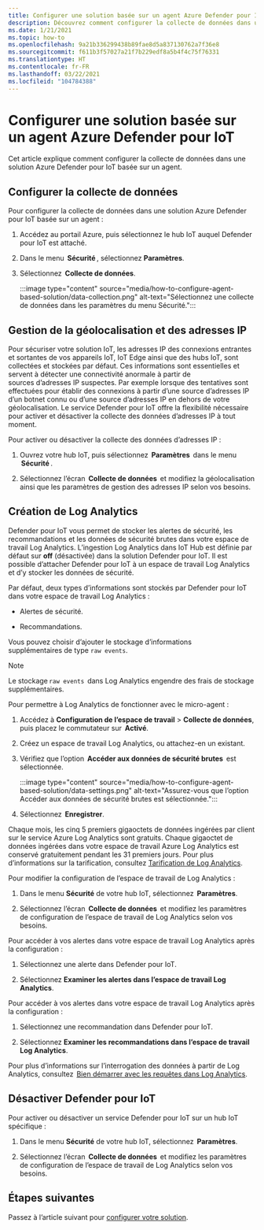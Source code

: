 ```yaml
---
title: Configurer une solution basée sur un agent Azure Defender pour IoT
description: Découvrez comment configurer la collecte de données dans une solution Azure Defender pour IoT basée sur un agent
ms.date: 1/21/2021
ms.topic: how-to
ms.openlocfilehash: 9a21b336299438b89fae8d5a837130762a7f36e8
ms.sourcegitcommit: f611b3f57027a21f7b229edf8a5b4f4c75f76331
ms.translationtype: HT
ms.contentlocale: fr-FR
ms.lasthandoff: 03/22/2021
ms.locfileid: "104784388"
---
```

# <a name="configure-azure-defender-for-iot-agent-based-solution"></a>Configurer une solution basée sur un agent Azure Defender pour IoT  

Cet article explique comment configurer la collecte de données dans une solution Azure Defender pour IoT basée sur un agent.

## <a name="configure-data-collection"></a>Configurer la collecte de données

Pour configurer la collecte de données dans une solution Azure Defender pour IoT basée sur un agent : 

1. Accédez au portail Azure, puis sélectionnez le hub IoT auquel Defender pour IoT est attaché. 

1. Dans le menu  **Sécurité** , sélectionnez **Paramètres**. 

1. Sélectionnez  **Collecte de données**. 

    :::image type="content" source="media/how-to-configure-agent-based-solution/data-collection.png" alt-text="Sélectionnez une collecte de données dans les paramètres du menu Sécurité.":::

## <a name="geolocation-and-ip-address-handling"></a>Gestion de la géolocalisation et des adresses IP 

Pour sécuriser votre solution IoT, les adresses IP des connexions entrantes et sortantes de vos appareils IoT, IoT Edge ainsi que des hubs IoT, sont collectées et stockées par défaut. Ces informations sont essentielles et servent à détecter une connectivité anormale à partir de sources d’adresses IP suspectes. Par exemple lorsque des tentatives sont effectuées pour établir des connexions à partir d’une source d’adresses IP d’un botnet connu ou d’une source d’adresses IP en dehors de votre géolocalisation. Le service Defender pour IoT offre la flexibilité nécessaire pour activer et désactiver la collecte des données d’adresses IP à tout moment. 

Pour activer ou désactiver la collecte des données d’adresses IP : 

1. Ouvrez votre hub IoT, puis sélectionnez  **Paramètres**  dans le menu  **Sécurité** . 

1. Sélectionnez l’écran  **Collecte de données**  et modifiez la géolocalisation ainsi que les paramètres de gestion des adresses IP selon vos besoins. 

## <a name="log-analytics-creation"></a>Création de Log Analytics 

Defender pour IoT vous permet de stocker les alertes de sécurité, les recommandations et les données de sécurité brutes dans votre espace de travail Log Analytics. L’ingestion Log Analytics dans IoT Hub est définie par défaut sur **off** (désactivée) dans la solution Defender pour IoT. Il est possible d’attacher Defender pour IoT à un espace de travail Log Analytics et d’y stocker les données de sécurité. 

Par défaut, deux types d’informations sont stockés par Defender pour IoT dans votre espace de travail Log Analytics :
 
- Alertes de sécurité.

- Recommandations. 

Vous pouvez choisir d’ajouter le stockage d’informations supplémentaires de type `raw events`. 

> [!Note] 
> Le stockage `raw events`  dans Log Analytics engendre des frais de stockage supplémentaires. 

Pour permettre à Log Analytics de fonctionner avec le micro-agent : 

1. Accédez à **Configuration de l’espace de travail** >  **Collecte de données**, puis placez le commutateur sur  **Activé**. 

1. Créez un espace de travail Log Analytics, ou attachez-en un existant. 

1. Vérifiez que l’option  **Accéder aux données de sécurité brutes**  est sélectionnée.  

    :::image type="content" source="media/how-to-configure-agent-based-solution/data-settings.png" alt-text="Assurez-vous que l’option Accéder aux données de sécurité brutes est sélectionnée.":::

1. Sélectionnez  **Enregistrer**.

Chaque mois, les cinq 5 premiers gigaoctets de données ingérées par client sur le service Azure Log Analytics sont gratuits. Chaque gigaoctet de données ingérées dans votre espace de travail Azure Log Analytics est conservé gratuitement pendant les 31 premiers jours. Pour plus d’informations sur la tarification, consultez [Tarification de Log Analytics](https://azure.microsoft.com/pricing/details/monitor/). 

Pour modifier la configuration de l’espace de travail de Log Analytics : 

1. Dans le menu **Sécurité** de votre hub IoT, sélectionnez  **Paramètres**. 

1. Sélectionnez l’écran  **Collecte de données**  et modifiez les paramètres de configuration de l’espace de travail de Log Analytics selon vos besoins. 

Pour accéder à vos alertes dans votre espace de travail Log Analytics après la configuration :

1. Sélectionnez une alerte dans Defender pour IoT.

1. Sélectionnez **Examiner les alertes dans l’espace de travail Log Analytics**.

Pour accéder à vos alertes dans votre espace de travail Log Analytics après la configuration :

1. Sélectionnez une recommandation dans Defender pour IoT.

1. Sélectionnez **Examiner les recommandations dans l’espace de travail Log Analytics**. 
 
Pour plus d’informations sur l’interrogation des données à partir de Log Analytics, consultez  [Bien démarrer avec les requêtes dans Log Analytics](../azure-monitor/logs/get-started-queries.md). 

## <a name="turn-off-defender-for-iot"></a>Désactiver Defender pour IoT 

Pour activer ou désactiver un service Defender pour IoT sur un hub IoT spécifique : 

1. Dans le menu **Sécurité** de votre hub IoT, sélectionnez  **Paramètres**.

1. Sélectionnez l’écran  **Collecte de données**  et modifiez les paramètres de configuration de l’espace de travail de Log Analytics selon vos besoins.

## <a name="next-steps"></a>Étapes suivantes 

Passez à l’article suivant pour [configurer votre solution](quickstart-configure-your-solution.md).